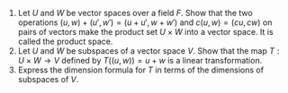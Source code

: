 1. Let $U$ and $W$ be vector spaces over a field $F$. Show that the two operations $(u,w)+(u',w')=(u+u',w+w')$ and $c(u,w)=(cu,cw)$ on pairs of vectors make the product set $U\times W$ into a vector space. It is called the product space.
2. Let $U$ and $W$ be subspaces of a vector space $V$. Show that the map $T:U\times W\to V$ defined by $T((u,w))=u+w$ is a linear transformation.
3. Express the dimension formula for $T$ in terms of the dimensions of subspaces of $V$.